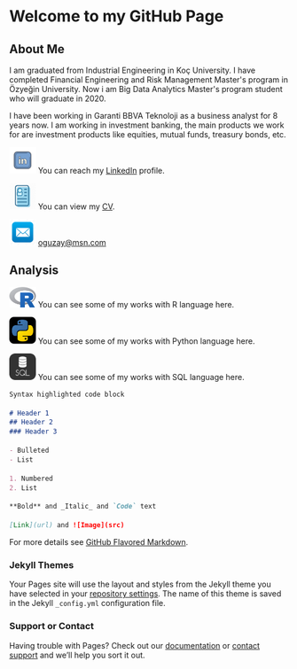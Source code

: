 # Welcome to my GitHub Page

## About Me

I am graduated from Industrial Engineering in Koç University. I have completed Financial Engineering and Risk Management Master's program in Özyeğin University. Now i am Big Data Analytics Master's program student who will graduate in 2020.

I have been working in Garanti BBVA Teknoloji as a business analyst for 8 years now. I am working in investment banking, the main products we work for are investment products like equities, mutual funds, treasury bonds, etc.

<img src="linkedin.png" width="48"> You can reach my [LinkedIn](https://www.linkedin.com/in/o%C4%9Fuz-ay-7b01b022/) profile.

<img src="cv.png" width="48"> You can view my [CV](OguzAy-CV.pdf).

<img src="mail.jpg" width="48"> oguzay@msn.com


## Analysis

<img src="r.png" width="48"> You can see some of my works with R language here.

<img src="python.png" width="48"> You can see some of my works with Python language here.

<img src="sql.jpg" width="48"> You can see some of my works with SQL language here.



```markdown
Syntax highlighted code block

# Header 1
## Header 2
### Header 3

- Bulleted
- List

1. Numbered
2. List

**Bold** and _Italic_ and `Code` text

[Link](url) and ![Image](src)
```

For more details see [GitHub Flavored Markdown](https://guides.github.com/features/mastering-markdown/).

### Jekyll Themes

Your Pages site will use the layout and styles from the Jekyll theme you have selected in your [repository settings](https://github.com/oguzayy/main/settings). The name of this theme is saved in the Jekyll `_config.yml` configuration file.

### Support or Contact

Having trouble with Pages? Check out our [documentation](https://help.github.com/categories/github-pages-basics/) or [contact support](https://github.com/contact) and we’ll help you sort it out.
